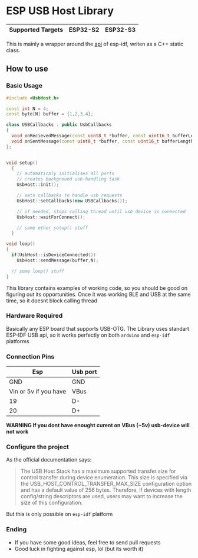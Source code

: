 # ESP USB Host Library

| Supported Targets | ESP32-S2 | ESP32-S3 |
| ------------------ | -------- | -------- |

This is mainly a wrapper around the [api](https://github.com/espressif/esp-idf/tree/v5.2.2/examples/peripherals/usb/host/usb_host_lib) of esp-idf, writen as a C++ static class.

## How to use

### Basic Usage 

```cpp
#include <UsbHost.h>

const int N = 4;
const byte[N] buffer = {1,2,3,4};

class USBCallbacks : public UsbCallbacks
{
  void onRecievedMessage(const uint8_t *buffer, const uint16_t bufferLength) {}
  void onSentMessage(const uint8_t *buffer, const uint16_t bufferLength) {}
};


void setup()
  { 
    // automaticaly initialises all ports
    // creates background usb-handling task
    UsbHost::init();

    // sets callbacks to handle usb requests
    UsbHost::setCallbacks(new USBCallbacks());

    // if needed, stops calling thread until usb device is connected
    UsbHost::waitForConnect();

    // some other setup() stuff
  }

void loop()
{
  if(UsbHost::isDeviceConnected())
    UsbHost::sendMessage(buffer,N);

  // some loop() stuff
}
```

This library contains examples of working code, so you should be good on figuring out its opportunities.
Once it was working BLE and USB at the same time, so it doesnt block calling thread


### Hardware Required

Basically any ESP board that supports USB-OTG.
The Library uses standart ESP-IDF USB api, so it works perfectly on both `arduino` and `esp-idf` platforms

### Connection Pins

| Esp                   | Usb port
| ---                   | --- 
| GND                   | GND 
| Vin or 5v if you have | VBus
| 19                    | D-  
| 20                    | D+  

**WARNING If you dont have enought curent on VBus (~5v) usb-device will not work**

### Configure the project

As the official documentation says:

> The USB Host Stack has a maximum supported transfer size for control transfer during device enumeration. This size is specified via the USB_HOST_CONTROL_TRANSFER_MAX_SIZE configuration option and has a default value of 256 bytes. Therefore, if devices with length config/string descriptors are used, users may want to increase the size of this configuration.

But this is only possible on `esp-idf` platform


### Ending

* If you have some good ideas, feel free to send pull requests
* Good luck in fighting against esp, lol (but its worth it)